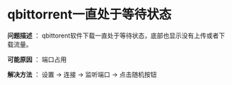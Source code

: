 # qbittorrent一直处于等待状态

**问题描述** ： qbittorent软件下载一直处于等待状态，底部也显示没有上传或者下载流量。  

**可能原因** ： 端口占用  

**解决方法** ： 设置 -> 连接 -> 监听端口 -> 点击随机按钮  

